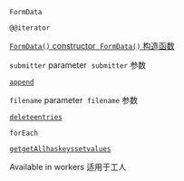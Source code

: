 `FormData`

`@@iterator`

[`FormData()` constructor  `FormData()` 构造函数](https://developer.mozilla.org/en-US/docs/Web/API/FormData/FormData)

`submitter` parameter  `submitter` 参数

[`append`](https://developer.mozilla.org/en-US/docs/Web/API/FormData/append)

`filename` parameter  `filename` 参数

[`delete`](https://developer.mozilla.org/en-US/docs/Web/API/FormData/delete)[`entries`](https://developer.mozilla.org/en-US/docs/Web/API/FormData/entries)

`forEach`

[`get`](https://developer.mozilla.org/en-US/docs/Web/API/FormData/get)[`getAll`](https://developer.mozilla.org/en-US/docs/Web/API/FormData/getAll)[`has`](https://developer.mozilla.org/en-US/docs/Web/API/FormData/has)[`keys`](https://developer.mozilla.org/en-US/docs/Web/API/FormData/keys)[`set`](https://developer.mozilla.org/en-US/docs/Web/API/FormData/set)[`values`](https://developer.mozilla.org/en-US/docs/Web/API/FormData/values)

Available in workers 适用于工人
